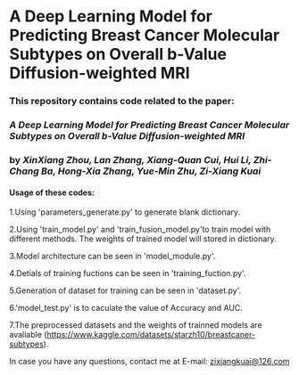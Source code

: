 # A Deep Learning Model for Predicting Breast Cancer Molecular Subtypes on Overall b-Value Diffusion-weighted MRI

### This repository contains code related to the paper:

### _A Deep Learning Model for Predicting Breast Cancer Molecular Subtypes on Overall b-Value Diffusion-weighted MRI_

### by _XinXiang Zhou, Lan Zhang, Xiang-Quan Cui, Hui Li, Zhi-Chang Ba, Hong-Xia Zhang, Yue-Min Zhu, Zi-Xiang Kuai_

#### Usage of these codes:

1.Using 'parameters_generate.py' to generate blank dictionary.

2.Using 'train_model.py' and 'train_fusion_model.py'to train model with different methods. The weights of trained model will stored in dictionary.

3.Model architecture can be seen in 'model_module.py'.

4.Detials of training fuctions can be seen in 'training_fuction.py'.

5.Generation of dataset for training can be seen in 'dataset.py'.

6.'model_test.py' is to caculate the value of Accuracy and AUC.

7.The preprocessed datasets and the weights of trainned models are avaliable (https://www.kaggle.com/datasets/starzh10/breastcaner-subtypes).

In case you have any questions, contact me at E-mail: zixiangkuai@126.com
